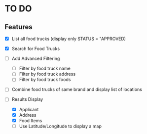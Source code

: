 # TO DO
## Features
- [x] List all food trucks (display only STATUS = "APPROVED)
- [x] Search for Food Trucks
- [ ] Add Advanced Filtering
  - [ ] Filter by food truck name
  - [ ] Filter by food truck address
  - [ ] Filter by food truck foods
- [ ] Combine food trucks of same brand and display list of locations

- [ ] Results Display
  - [x] Applicant
  - [x] Address
  - [x] Food Items
  - [ ] Use Latitude/Longitude to display a map